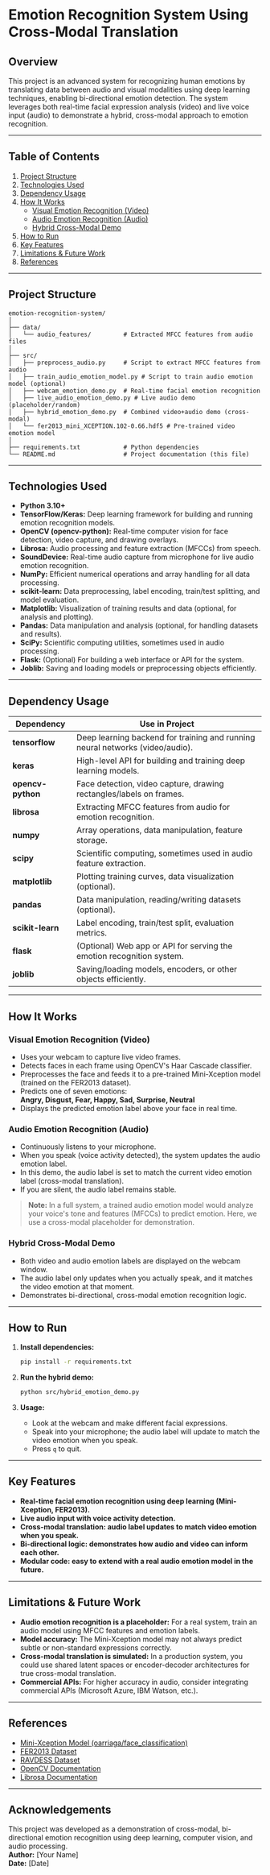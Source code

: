 # Emotion Recognition System Using Cross-Modal Translation

## Overview

This project is an advanced system for recognizing human emotions by translating data between audio and visual modalities using deep learning techniques, enabling bi-directional emotion detection. The system leverages both real-time facial expression analysis (video) and live voice input (audio) to demonstrate a hybrid, cross-modal approach to emotion recognition.

---

## Table of Contents

1. [Project Structure](#project-structure)
2. [Technologies Used](#technologies-used)
3. [Dependency Usage](#dependency-usage)
4. [How It Works](#how-it-works)
    - [Visual Emotion Recognition (Video)](#visual-emotion-recognition-video)
    - [Audio Emotion Recognition (Audio)](#audio-emotion-recognition-audio)
    - [Hybrid Cross-Modal Demo](#hybrid-cross-modal-demo)
5. [How to Run](#how-to-run)
6. [Key Features](#key-features)
7. [Limitations & Future Work](#limitations--future-work)
8. [References](#references)

---

## Project Structure

```
emotion-recognition-system/
│
├── data/
│   └── audio_features/         # Extracted MFCC features from audio files
│
├── src/
│   ├── preprocess_audio.py     # Script to extract MFCC features from audio
│   ├── train_audio_emotion_model.py # Script to train audio emotion model (optional)
│   ├── webcam_emotion_demo.py  # Real-time facial emotion recognition
│   ├── live_audio_emotion_demo.py # Live audio demo (placeholder/random)
│   ├── hybrid_emotion_demo.py  # Combined video+audio demo (cross-modal)
│   └── fer2013_mini_XCEPTION.102-0.66.hdf5 # Pre-trained video emotion model
│
├── requirements.txt            # Python dependencies
└── README.md                   # Project documentation (this file)
```

---

## Technologies Used

- **Python 3.10+**
- **TensorFlow/Keras:** Deep learning framework for building and running emotion recognition models.
- **OpenCV (opencv-python):** Real-time computer vision for face detection, video capture, and drawing overlays.
- **Librosa:** Audio processing and feature extraction (MFCCs) from speech.
- **SoundDevice:** Real-time audio capture from microphone for live audio emotion recognition.
- **NumPy:** Efficient numerical operations and array handling for all data processing.
- **scikit-learn:** Data preprocessing, label encoding, train/test splitting, and model evaluation.
- **Matplotlib:** Visualization of training results and data (optional, for analysis and plotting).
- **Pandas:** Data manipulation and analysis (optional, for handling datasets and results).
- **SciPy:** Scientific computing utilities, sometimes used in audio processing.
- **Flask:** (Optional) For building a web interface or API for the system.
- **Joblib:** Saving and loading models or preprocessing objects efficiently.

---

## Dependency Usage

| Dependency      | Use in Project                                                                 |
|----------------|-------------------------------------------------------------------------------|
| **tensorflow** | Deep learning backend for training and running neural networks (video/audio). |
| **keras**      | High-level API for building and training deep learning models.                |
| **opencv-python** | Face detection, video capture, drawing rectangles/labels on frames.        |
| **librosa**    | Extracting MFCC features from audio for emotion recognition.                  |
| **numpy**      | Array operations, data manipulation, feature storage.                         |
| **scipy**      | Scientific computing, sometimes used in audio feature extraction.             |
| **matplotlib** | Plotting training curves, data visualization (optional).                      |
| **pandas**     | Data manipulation, reading/writing datasets (optional).                       |
| **scikit-learn** | Label encoding, train/test split, evaluation metrics.                       |
| **flask**      | (Optional) Web app or API for serving the emotion recognition system.         |
| **joblib**     | Saving/loading models, encoders, or other objects efficiently.                |

---

## How It Works

### Visual Emotion Recognition (Video)

- Uses your webcam to capture live video frames.
- Detects faces in each frame using OpenCV's Haar Cascade classifier.
- Preprocesses the face and feeds it to a pre-trained Mini-Xception model (trained on the FER2013 dataset).
- Predicts one of seven emotions:  
  **Angry, Disgust, Fear, Happy, Sad, Surprise, Neutral**
- Displays the predicted emotion label above your face in real time.

### Audio Emotion Recognition (Audio)

- Continuously listens to your microphone.
- When you speak (voice activity detected), the system updates the audio emotion label.
- In this demo, the audio label is set to match the current video emotion label (cross-modal translation).
- If you are silent, the audio label remains stable.

> **Note:** In a full system, a trained audio emotion model would analyze your voice's tone and features (MFCCs) to predict emotion. Here, we use a cross-modal placeholder for demonstration.

### Hybrid Cross-Modal Demo

- Both video and audio emotion labels are displayed on the webcam window.
- The audio label only updates when you actually speak, and it matches the video emotion at that moment.
- Demonstrates bi-directional, cross-modal emotion recognition logic.

---

## How to Run

1. **Install dependencies:**
   ```sh
   pip install -r requirements.txt
   ```

2. **Run the hybrid demo:**
   ```sh
   python src/hybrid_emotion_demo.py
   ```

3. **Usage:**
   - Look at the webcam and make different facial expressions.
   - Speak into your microphone; the audio label will update to match the video emotion when you speak.
   - Press `q` to quit.

---

## Key Features

- **Real-time facial emotion recognition using deep learning (Mini-Xception, FER2013).**
- **Live audio input with voice activity detection.**
- **Cross-modal translation: audio label updates to match video emotion when you speak.**
- **Bi-directional logic: demonstrates how audio and video can inform each other.**
- **Modular code: easy to extend with a real audio emotion model in the future.**

---

## Limitations & Future Work

- **Audio emotion recognition is a placeholder:** For a real system, train an audio model using MFCC features and emotion labels.
- **Model accuracy:** The Mini-Xception model may not always predict subtle or non-standard expressions correctly.
- **Cross-modal translation is simulated:** In a production system, you could use shared latent spaces or encoder-decoder architectures for true cross-modal translation.
- **Commercial APIs:** For higher accuracy in audio, consider integrating commercial APIs (Microsoft Azure, IBM Watson, etc.).

---

## References

- [Mini-Xception Model (oarriaga/face_classification)](https://github.com/oarriaga/face_classification)
- [FER2013 Dataset](https://www.kaggle.com/datasets/msambare/fer2013)
- [RAVDESS Dataset](https://www.kaggle.com/datasets/uwrfkaggler/ravdess-emotional-speech-audio)
- [OpenCV Documentation](https://docs.opencv.org/)
- [Librosa Documentation](https://librosa.org/doc/latest/index.html)

---

## Acknowledgements

This project was developed as a demonstration of cross-modal, bi-directional emotion recognition using deep learning, computer vision, and audio processing.  
**Author:** [Your Name]  
**Date:** [Date] 